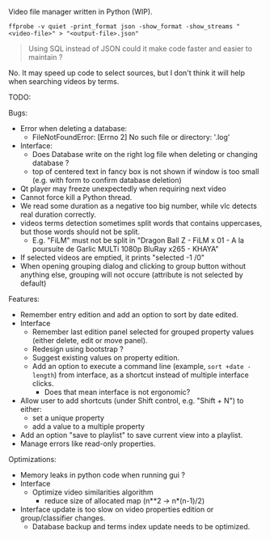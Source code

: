 Video file manager written in Python (WIP).

```
ffprobe -v quiet -print_format json -show_format -show_streams "<video-file>" > "<output-file>.json"
```

> Using SQL instead of JSON could it make code faster and easier to maintain ?

No. It may speed up code to select sources, but I don't think it will help
when searching videos by terms.


TODO:

Bugs:
- Error when deleting a database:
  - FileNotFoundError: [Errno 2] No such file or directory: '<database>.log'
- Interface:
  - Does Database write on the right log file when deleting or changing database ?
  - top of centered text in fancy box is not shown if window is too small 
    (e.g. with form to confirm database deletion)
- Qt player may freeze unexpectedly when requiring next video
- Cannot force kill a Python thread.
- We read some duration as a negative too big number,
  while vlc detects real duration correctly.
- videos terms detection sometimes split words that contains uppercases, but those words should not be split.
  - E.g. "FiLM" must not be split in "Dragon Ball Z - FiLM x 01 - A la poursuite de Garlic MULTi 1080p BluRay x265 - KHAYA"
- If selected videos are emptied, it prints "selected -1 /0"
- When opening grouping dialog and clicking to group button without anything else, grouping will not occure (attribute is not selected by default)

Features:
- Remember entry edition and add an option to sort by date edited.
- Interface
  - Remember last edition panel selected for grouped property values
    (either delete, edit or move panel).
  - Redesign using bootstrap ?
  - Suggest existing values on property edition.
  - Add an option to execute a command line (example, `sort +date -length`)
    from interface, as a shortcut instead of multiple interface clicks.
    - Does that mean interface is not ergonomic?
- Allow user to add shortcuts (under Shift control, e.g. "Shift + N") to either:
  - set a unique property
  - add a value to a multiple property
- Add an option "save to playlist" to save current view into a playlist.
- Manage errors like read-only properties.

Optimizations:
- Memory leaks in python code when running gui ?
- Interface
  - Optimize video similarities algorithm
    - reduce size of allocated map (n**2 -> n*(n-1)/2)
- Interface update is too slow on video properties edition or group/classifier changes.
  - Database backup and terms index update needs to be optimized.
